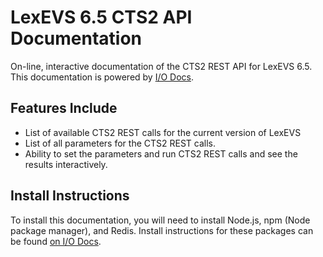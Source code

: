 # LexEVS 6.5 CTS2 API Documentation  #
On-line, interactive documentation of the CTS2 REST API for LexEVS 6.5.  This documentation is powered by [I/O Docs](https://github.com/mashery/iodocs).

## Features Include ##
- List of available CTS2 REST calls for the current version of LexEVS
- List of all parameters for the CTS2 REST calls.
- Ability to set the parameters and run CTS2 REST calls and see the results interactively.

## Install Instructions ##
To install this documentation, you will need to install Node.js, npm (Node package manager), and Redis.  Install instructions for these packages can be found [on I/O Docs](https://github.com/mashery/iodocs#installation-instructions-for-io-docs).
